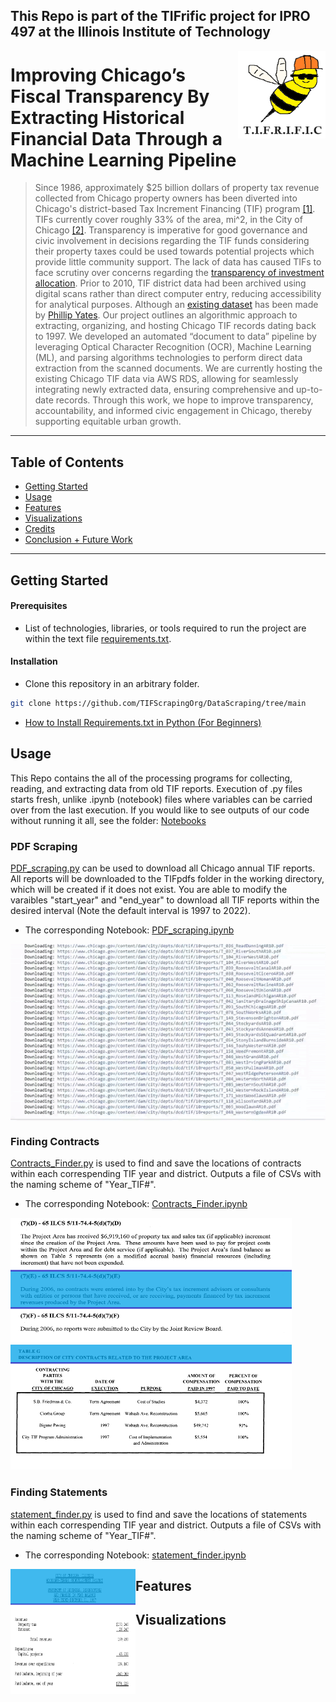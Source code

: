 ## This Repo is part of the TIFrific project for IPRO 497 at the Illinois Institute of Technology

<div>
  <img align="right" width="140" height="140" src="images/project_logo.png" alt="Logo">
</div>

# Improving Chicago’s Fiscal Transparency By Extracting Historical Financial Data Through a Machine Learning Pipeline

> Since 1986, approximately $25 billion dollars of property tax revenue collected from Chicago property owners has been diverted into Chicago's district-based Tax Increment Financing (TIF) program [[1]](https://tifreports.com/illinois-illumination). TIFs currently cover roughly 33% of the area, mi^2, in the City of Chicago [[2]](https://chicagopolicyreview.org/2023/04/13/redevelopment-for-who-how-tif-redistributes-public-funds-to-the-wealthy/). Transparency is imperative for good governance and civic involvement in decisions regarding the TIF funds considering their property taxes could be used towards potential projects which provide little community support. The lack of data has caused TIFs to face scrutiny over concerns regarding the [transparency of investment allocation](https://socialistworker.org/2017/07/27/protesting-another-tif-theft-in-chicago). Prior to 2010, TIF district data had been archived using digital scans rather than direct computer entry, reducing accessibility for analytical purposes. Although an [existing dataset](https://github.com/philipayates/chicago2022TIF) has been made by [Phillip Yates](https://github.com/philipayates). Our project outlines an algorithmic approach to extracting, organizing, and hosting Chicago TIF records dating back to 1997. We developed an automated “document to data” pipeline by leveraging Optical Character Recognition (OCR), Machine Learning (ML), and parsing algorithms technologies to perform direct data extraction from the scanned documents. We are currently hosting the existing Chicago TIF data via AWS RDS, allowing for seamlessly integrating newly extracted data, ensuring comprehensive and up-to-date records. Through this work, we hope to improve transparency, accountability, and informed civic engagement in Chicago, thereby supporting equitable urban growth.

---
## Table of Contents

- [Getting Started](#getting-started)
- [Usage](#usage)
- [Features](#features)
- [Visualizations](#visualizations)
- [Credits](#credits)
- [Conclusion + Future Work](#conclusion)
---

## Getting Started
#### Prerequisites
- List of technologies, libraries, or tools required to run the project are within the text file [requirements.txt](https://github.com/TIFScrapingOrg/DataScraping/blob/main/requirements.txt).


#### Installation

- Clone this repository in an arbitrary folder.

```sh
git clone https://github.com/TIFScrapingOrg/DataScraping/tree/main
```

- [How to Install Requirements.txt in Python (For Beginners)](https://www.youtube.com/watch?v=GK0usm20xes)


## Usage
This Repo contains the all of the processing programs for collecting, reading, and extracting data from old TIF reports. Execution of .py files starts fresh, unlike .ipynb (notebook) files where variables can be carried over from the last execution. If you would like to see outputs of our code without running it all, see the folder: [Notebooks](https://github.com/TIFScrapingOrg/DataScraping/tree/main/Notebooks)

### PDF Scraping
[PDF_scraping.py](https://github.com/TIFScrapingOrg/DataScraping/blob/main/PDF_scraping.py) can be used to download all Chicago annual TIF reports. All reports will be downloaded to the TIFpdfs folder in the working directory, which will be created if it does not exist. You are able to modify the varaibles "start_year" and "end_year" to download all TIF reports within the desired interval (Note the default interval is 1997 to 2022).
- The corresponding Notebook: [PDF_scraping.ipynb](https://github.com/TIFScrapingOrg/DataScraping/blob/main/Notebooks/PDF_scraping.ipynb) 


<div>
  <img align="center" src="images/scrape_pdfs.gif" alt="scrape_pdfs">
</div>



### Finding Contracts
[Contracts_Finder.py](https://github.com/TIFScrapingOrg/DataScraping/blob/main/Contracts_Finder.py) is used to find and save the locations of contracts within each correspending TIF year and district. Outputs a file of CSVs with the naming scheme of "Year_TIF#".
- The corresponding Notebook: [Contracts_Finder.ipynb](https://github.com/TIFScrapingOrg/DataScraping/blob/main/Notebooks/Contracts_Finder.ipynb) 


<div>
  <img width="450" height="200" src="images/no_contracts.png" alt="no contracts">
</div>


<div>
  <img width="450" height="200" src="images/yes_contracts.png" alt="yes contracts">
</div>




### Finding Statements
[statement_finder.py](https://github.com/TIFScrapingOrg/DataScraping/blob/main/statement_finder.py) is used to find and save the locations of statements within each correspending TIF year and district. Outputs a file of CSVs with the naming scheme of "Year_TIF#".
- The corresponding Notebook: [statement_finder.ipynb](https://github.com/TIFScrapingOrg/DataScraping/blob/main/Notebooks/statement_finder.ipynb) 

<div>
  <img align="left" width="200" height="200" src="images/Find_balance.png" alt="find_balance">
</div>


## Features

## Visualizations






